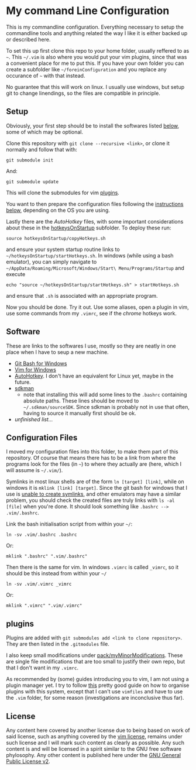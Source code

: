 # My command Line Configuration

This is my commandline configuration. Everything necessary to setup the commandline tools and anything related the way I like it is either backed up or described here.

To set this up first clone this repo to your home folder, usually reffered to as `~`. This `~/.vim` is also where you would put your vim plugins, since that was a convenient place for me to put this. If you have your own folder you can create a subfolder like `~/foreinConfiguration` and you replace any occurance of `~` with that instead. 

No guarantee that this will work on linux. I usually use windows, but setup git to change linendings, so the files are compatible in principle.

## Setup

Obviously, your first step should be to install the softwares listed [below](#software), some of which may be optional.

Clone this repository with `git clone --recursive <link>`, or clone it normally and follow that with:

```
git submodule init
```

And:

```
git submodule update
```

This will clone the submodules for vim [plugins](#plugins).

You want to then prepare the configuration files following the [instructions below](#configuration-files), depending on the OS you are using.

Lastly there are the *AutoHotkey* files, with some important considerations about these in the [hotkeysOnStartup](hotkeysOnStartup/README.md) subfolder. To deploy these run:

```
source hotkeysOnStartup/copyHotkeys.sh
```

and ensure your system startup routine links to `~/hotkeysOnStartup/startHotkeys.sh`. In windows (while using a bash emulator), you can simply navigate to `~/AppData/Roaming/Microsoft/Windows/Start\ Menu/Programs/Startup` and execute 

```
echo "source ~/hotkeysOnStartup/startHotkeys.sh" > startHotkeys.sh
```

and ensure that `.sh` is associated with an appropriate program.

Now you should be done. Try it out. Use some aliases, open a plugin in vim, use some commands from my `.vimrc`, see if the *chrome* hotkeys work.

## Software

These are links to the softwares I use, mostly so they are neatly in one place when I have to seup a new machine.

* [Git Bash for Windows](https://git-scm.com/downloads)
* [Vim for Windows](https://www.vim.org/download.php)
* [AutoHotkey](https://www.autohotkey.com/). I don't have an equivalent for Linux yet, maybe in the future.
* [sdkman](https://sdkman.io/)
  - note that installing this will add some lines to the `.bashrc` containing absolute paths. These lines should be moved to `~/.sdkman/sourceSDK`.  Since sdkman is probably not in use that often, having to source it manually first should be ok.
* *unfinished list...*

## Configuration Files

I moved my configuration files into this folder, to make them part of this repository. Of course that means there has to be a link from where the programs look for the files (in `~`) to where they actually are (here, which I will assume is `~/.vim/`).

Symlinks in most linux shells are of the form `ln [target] [link]`, while on windows it is `mklink [link] [target]`. Since the git bash for windows that I use is [unable to create symlinks](https://github.com/git-for-windows/git/wiki/Symbolic-Links), and other emulators may have a similar problem, you should check the created files are truly links with `ls -al [file]` when you're done. It should look something like `.bashrc --> .vim/.bashrc`.

Link the bash initialisation script from within your `~/`:

```
ln -sv .vim/.bashrc .bashrc
```

Or:

```
mklink ".bashrc" ".vim/.bashrc"
```

Then there is the same for vim. In windows `.vimrc` is called `_vimrc`, so it should be this instead from within your `~/`

```
ln -sv .vim/.vimrc _vimrc
```

Or:

```
mklink ".vimrc" ".vim/.vimrc"
```

## plugins

Plugins are added with `git submodules add <link to clone repository>`. They are then listed in the `.gitmodules` file.

I also keep small modifications under [pack/myMinorModifications](pack/myMinorModifications/README.md). These are single file modifications that are too small to justify their own repo, but that I don't want in my `.vimrc`.

As recommended by (some) guides introducing you to vim, I am not using a plugin manager yet. I try to follow [this](https://vimways.org/2018/from-vimrc-to-vim/) pretty good guide on how to organise plugins with this system, except that I can't use `vimfiles` and have to use the `.vim` folder, for some reason (investigations are inconclusive thus far).

## License

Any content here covered by another license due to being based on work of said license, such as anything covered by the [vim license](https://www.gnu.org/licenses/vim-license.txt), remains under such license and I will mark such content as clearly as possible. Any such content is and will be licensed in a spirit similar to the GNU free software phylosophy. Any other content is published here under the [GNU General Public License v2](https://www.gnu.org/licenses/old-licenses/gpl-2.0.en.html).
